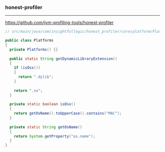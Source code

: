 ### honest-profiler
---
https://github.com/jvm-profiling-tools/honest-profiler

```java
// src/main/java/com/insightfullogic/honest_profiler/core/platform/Platforms.java

public class Platforms
{
  private Platforms() {}
  
  public static String getDynamicLibraryExtension()
  {
    if (isOsx())
    {
      return ".dylib";
    }
    
    return ".so";
  }
  
  private static boolean isOsx()
  {
    return getOsName().toUpperCase().contains("MAC");
  }
  
  private static String getOsName()
  {
    return System.getProperty("os.name");
  }
}
```

```
```

```
```


